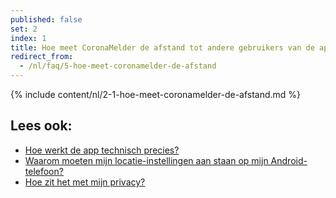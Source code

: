 ```yaml
---
published: false
set: 2
index: 1
title: Hoe meet CoronaMelder de afstand tot andere gebruikers van de app?
redirect_from: 
  - /nl/faq/5-hoe-meet-coronamelder-de-afstand
---
```

{% include content/nl/2-1-hoe-meet-coronamelder-de-afstand.md %}

## Lees ook:
- <a href="/{{page.lang}}/faq/2-6-hoe-werkt-de-app-technisch-precies">Hoe werkt de app technisch precies?</a> 
- <a href="/{{page.lang}}/faq/2-4-waarom-moeten-de-locatie-instellingen-aanstaan-op-android">Waarom moeten mijn locatie-instellingen aan staan op mijn Android-telefoon?</a>
- <a href="/{{page.lang}}/faq/2-8-hoe-zit-het-met-mijn-privacy">Hoe zit het met mijn privacy?</a>
